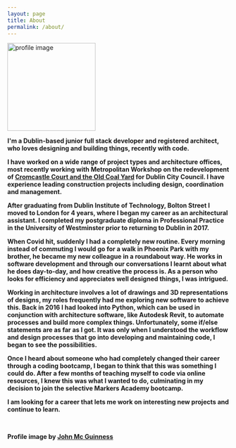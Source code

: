 ```yaml
---
layout: page
title: About
permalink: /about/
---
```


<div class="profile-image"> 
  <img src="../public/hobbies/Profile.png" alt="profile image" width="200px">
</div>

<strong>I'm a Dublin-based junior full stack developer and registered architect, who loves designing and building things, recently with code.<strong>

I have worked on a wide range of project types and architecture offices, most recently working with Metropolitan Workshop on the redevelopment of [Cromcastle Court and the Old Coal Yard](https://mmguinness.github.io/portfolio/CV/#employment) for Dublin City Council. I have experience leading construction projects including design, coordination and management.

After graduating from Dublin Institute of Technology, Bolton Street I moved to London for 4 years, where I began my career as an architectural assistant. I completed my postgraduate diploma in Professional Practice in the University of Westminster prior to returning to Dublin in 2017.

When Covid hit, suddenly I had a completely new routine. Every morning instead of commuting I would go for a walk in Phoenix Park with my brother, he became my new colleague in a roundabout way. He works in software development and through our conversations I learnt about what he does day-to-day, and how creative the process is. As a person who looks for efficiency and appreciates well designed things, I was intrigued.

Working in architecture involves a lot of drawings and 3D representations of designs, my roles frequently had me exploring new software to achieve this. Back in 2016 I had looked into Python, which can be used in conjunction with architecture software, like Autodesk Revit, to automate processes and build more complex things. Unfortunately, some if/else statements are as far as I got. It was only when I understood the workflow and design processes that go into developing and maintaining code, I began to see the possibilities.

Once I heard about someone who had completely changed their career through a coding bootcamp, I began to think that this was something I could do. After a few months of teaching myself to code via online resources, I knew this was what I wanted to do, culminating in my decision to join the selective Markers Academy bootcamp.

I am looking for a career that lets me work on interesting new projects and continue to learn.

<br>

Profile image by [John Mc Guinness](https://www.johnmcguinness.art)
